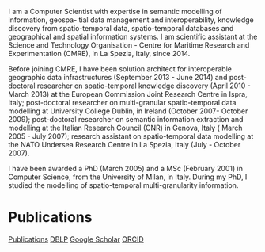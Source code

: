 I am a Computer Scientist with expertise in semantic modelling of information, geospa- tial data management and interoperability, knowledge discovery from spatio-temporal data, spatio-temporal databases and geographical and spatial information systems.
I am scientific assistant at the Science and Technology Organisation - Centre for Maritime Research and Experimentation (CMRE), in La Spezia, Italy, since 2014. 

Before joining CMRE, I have been solution architect for interoperable geographic data infrastructures (September 2013 - June 2014) and post-doctoral researcher on spatio-temporal knowledge discovery (April 2010 - March 2013) at the European Commission Joint Research Centre in Ispra, Italy;  post-doctoral researcher on multi-granular spatio-temporal data modelling at University College Dublin, in Ireland (October 2007- October 2009); post-doctoral researcher on semantic information extraction and modelling at the Italian Research Council (CNR) in Genova, Italy ( March 2005 - July 2007); research assistant on spatio-temporal data modelling at the NATO Undersea Research Centre in La Spezia, Italy (July - October 2007).

I have been awarded a PhD (March 2005) and a MSc (February 2001) in Computer Science, from the University of Milan, in Italy. During my PhD, I studied the modelling of spatio-temporal multi-granularity information. 

# Publications

[Publications][pub]
[DBLP][dblp]
[Google Scholar][gs]
[ORCID][orcid]

[pub]: https://sites.google.com/site/elenacamossi/publications
[dblp]: https://dblp.org/pid/50/3965.html
[gs]: https://scholar.google.com/citations?user=6zQ5x
[orcid]: https://orcid.org/0000-0001-9181-0962